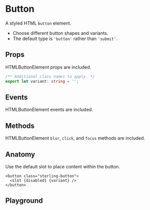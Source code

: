 <script>
  import Playground from './ButtonPlayground.svelte';
</script>

# Button

A styled HTML `button` element.

- Choose different button shapes and variants.
- The default type is `'button'` rather than `'submit'`.

## Props

HTMLButtonElement props are included.

```ts
/** Additional class names to apply. */
export let variant: string = '';
```

## Events

HTMLButtonElement events are included.

## Methods

HTMLButtonElement `blur`, `click`, and `focus` methods are included.

## Anatomy

Use the default slot to place content within the button.

```svelte
<button class="sterling-button">
  <slot {disabled} {variant} />
</button>
```

## Playground

<Playground />
